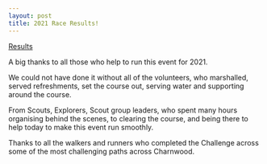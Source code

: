 ```yaml
---
layout: post
title: 2021 Race Results!
---
```


[Results](https://charnwoodchallenge.me/Leaflet/Charnwood_Challenge_2021_RESULTS.pdf)

A big thanks to all those who help to run this event for 2021.

We could not have done it without all of the volunteers, who marshalled, served refreshments, set the course out, serving water and supporting around the course.

From Scouts, Explorers, Scout group leaders, who spent many hours organising behind the scenes, to clearing the course, and being there to help today to make this event run smoothly.

Thanks to all the walkers and runners who completed the Challenge across some of the most challenging paths across Charnwood.


